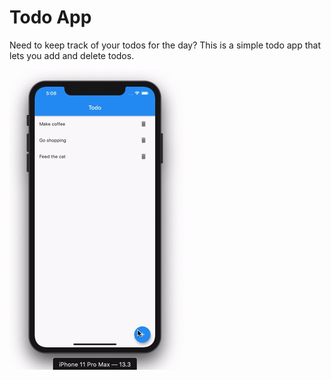 # Todo App

Need to keep track of your todos for the day? This is a simple todo app that lets you add and delete todos.

<img src="https://github.com/rebeccacxy/flutter-curriculum/blob/main/todoApp/todoapp-flutter-demo.gif"></img>

